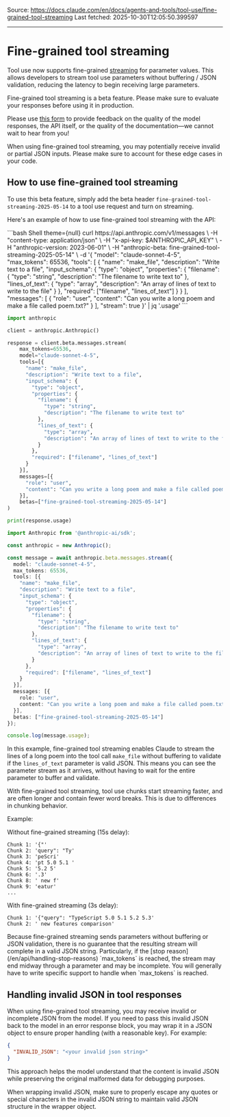 Source: https://docs.claude.com/en/docs/agents-and-tools/tool-use/fine-grained-tool-streaming
Last fetched: 2025-10-30T12:05:50.399597

---

# Fine-grained tool streaming

Tool use now supports fine-grained [streaming](/en/docs/build-with-claude/streaming) for parameter values. This allows developers to stream tool use parameters without buffering / JSON validation, reducing the latency to begin receiving large parameters.

<Note>
  Fine-grained tool streaming is a beta feature. Please make sure to evaluate your responses before using it in production.

  Please use [this form](https://forms.gle/D4Fjr7GvQRzfTZT96) to provide feedback on the quality of the model responses, the API itself, or the quality of the documentation—we cannot wait to hear from you!
</Note>

<Warning>
  When using fine-grained tool streaming, you may potentially receive invalid or partial JSON inputs. Please make sure to account for these edge cases in your code.
</Warning>

## How to use fine-grained tool streaming

To use this beta feature, simply add the beta header `fine-grained-tool-streaming-2025-05-14` to a tool use request and turn on streaming.

Here's an example of how to use fine-grained tool streaming with the API:

<CodeGroup>
  ```bash Shell theme={null}
  curl https://api.anthropic.com/v1/messages \
    -H "content-type: application/json" \
    -H "x-api-key: $ANTHROPIC_API_KEY" \
    -H "anthropic-version: 2023-06-01" \
    -H "anthropic-beta: fine-grained-tool-streaming-2025-05-14" \
    -d '{
      "model": "claude-sonnet-4-5",
      "max_tokens": 65536,
      "tools": [
        {
          "name": "make_file",
          "description": "Write text to a file",
          "input_schema": {
            "type": "object",
            "properties": {
              "filename": {
                "type": "string",
                "description": "The filename to write text to"
              },
              "lines_of_text": {
                "type": "array",
                "description": "An array of lines of text to write to the file"
              }
            },
            "required": ["filename", "lines_of_text"]
          }
        }
      ],
      "messages": [
        {
          "role": "user",
          "content": "Can you write a long poem and make a file called poem.txt?"
        }
      ],
      "stream": true
    }' | jq '.usage'
  ```

  ```Python Python theme={null}
  import anthropic

  client = anthropic.Anthropic()

  response = client.beta.messages.stream(
      max_tokens=65536,
      model="claude-sonnet-4-5",
      tools=[{
        "name": "make_file",
        "description": "Write text to a file",
        "input_schema": {
          "type": "object",
          "properties": {
            "filename": {
              "type": "string",
              "description": "The filename to write text to"
            },
            "lines_of_text": {
              "type": "array",
              "description": "An array of lines of text to write to the file"
            }
          },
          "required": ["filename", "lines_of_text"]
        }
      }],
      messages=[{
        "role": "user",
        "content": "Can you write a long poem and make a file called poem.txt?"
      }],
      betas=["fine-grained-tool-streaming-2025-05-14"]
  )

  print(response.usage)
  ```

  ```TypeScript TypeScript theme={null}
  import Anthropic from '@anthropic-ai/sdk';

  const anthropic = new Anthropic();

  const message = await anthropic.beta.messages.stream({
    model: "claude-sonnet-4-5",
    max_tokens: 65536,
    tools: [{
      "name": "make_file",
      "description": "Write text to a file",
      "input_schema": {
        "type": "object",
        "properties": {
          "filename": {
            "type": "string",
            "description": "The filename to write text to"
          },
          "lines_of_text": {
            "type": "array",
            "description": "An array of lines of text to write to the file"
          }
        },
        "required": ["filename", "lines_of_text"]
      }
    }],
    messages: [{ 
      role: "user", 
      content: "Can you write a long poem and make a file called poem.txt?" 
    }],
    betas: ["fine-grained-tool-streaming-2025-05-14"]
  });

  console.log(message.usage);
  ```
</CodeGroup>

In this example, fine-grained tool streaming enables Claude to stream the lines of a long poem into the tool call `make_file` without buffering to validate if the `lines_of_text` parameter is valid JSON. This means you can see the parameter stream as it arrives, without having to wait for the entire parameter to buffer and validate.

<Note>
  With fine-grained tool streaming, tool use chunks start streaming faster, and are often longer and contain fewer word breaks. This is due to differences in chunking behavior.

  Example:

  Without fine-grained streaming (15s delay):

  ```
  Chunk 1: '{"'
  Chunk 2: 'query": "Ty'
  Chunk 3: 'peScri'
  Chunk 4: 'pt 5.0 5.1 '
  Chunk 5: '5.2 5'
  Chunk 6: '.3'
  Chunk 8: ' new f'
  Chunk 9: 'eatur'
  ...
  ```

  With fine-grained streaming (3s delay):

  ```
  Chunk 1: '{"query": "TypeScript 5.0 5.1 5.2 5.3'
  Chunk 2: ' new features comparison'
  ```
</Note>

<Warning>
  Because fine-grained streaming sends parameters without buffering or JSON validation, there is no guarantee that the resulting stream will complete in a valid JSON string.
  Particularly, if the [stop reason](/en/api/handling-stop-reasons) `max_tokens` is reached, the stream may end midway through a parameter and may be incomplete. You will generally have to write specific support to handle when `max_tokens` is reached.
</Warning>

## Handling invalid JSON in tool responses

When using fine-grained tool streaming, you may receive invalid or incomplete JSON from the model. If you need to pass this invalid JSON back to the model in an error response block, you may wrap it in a JSON object to ensure proper handling (with a reasonable key). For example:

```json  theme={null}
{
  "INVALID_JSON": "<your invalid json string>"
}
```

This approach helps the model understand that the content is invalid JSON while preserving the original malformed data for debugging purposes.

<Note>
  When wrapping invalid JSON, make sure to properly escape any quotes or special characters in the invalid JSON string to maintain valid JSON structure in the wrapper object.
</Note>